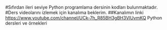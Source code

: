 #Sıfırdan ileri seviye Python programlama dersinin kodları bulunmaktadır.
#Ders videolarını izlemek için kanalıma beklerim.
##Kanalımın linki https://www.youtube.com/channel/UCk-7h_R85BH3gBH3VlUvmKQ
Python dersleri ve örnekleri
